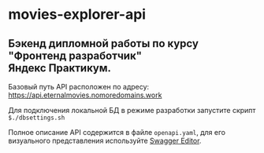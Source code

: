 # movies-explorer-api
## Бэкенд дипломной работы по курсу "Фронтенд разработчик"<br>Яндекс Практикум.

Базовый путь API расположен по адресу:
https://api.eternalmovies.nomoredomains.work

Для подключения локальной БД в режиме разработки запустите скрипт `$./dbsettings.sh`

Полное описание API содержится в файле `openapi.yaml`, для его визуального представления используйте [Swagger Editor](https://swagger.io/tools/swagger-editor/).
